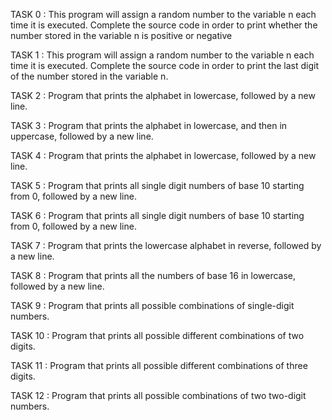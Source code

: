 TASK 0 : This program will assign a random number to the variable n each time it is executed. Complete the source code in order to print whether the number stored in the variable n is positive or negative

TASK 1 : This program will assign a random number to the variable n each time it is executed. Complete the source code in order to print the last digit of the number stored in the variable n.

TASK 2 : Program that prints the alphabet in lowercase, followed by a new line.

TASK 3 : Program that prints the alphabet in lowercase, and then in uppercase, followed by a new line.

TASK 4 : Program that prints the alphabet in lowercase, followed by a new line.

TASK 5 : Program that prints all single digit numbers of base 10 starting from 0, followed by a new line.

TASK 6 : Program that prints all single digit numbers of base 10 starting from 0, followed by a new line.

TASK 7 : Program that prints the lowercase alphabet in reverse, followed by a new line.

TASK 8 : Program that prints all the numbers of base 16 in lowercase, followed by a new line.

TASK 9 : Program that prints all possible combinations of single-digit numbers.

TASK 10 : Program that prints all possible different combinations of two digits.

TASK 11 : Program that prints all possible different combinations of three digits.

TASK 12 : Program that prints all possible combinations of two two-digit numbers.